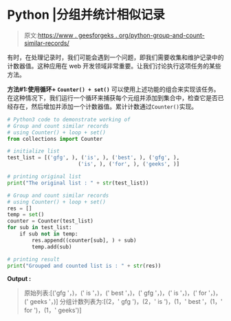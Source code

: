 # Python |分组并统计相似记录

> 原文:[https://www . geesforgeks . org/python-group-and-count-similar-records/](https://www.geeksforgeeks.org/python-group-and-count-similar-records/)

有时，在处理记录时，我们可能会遇到一个问题，即我们需要收集和维护记录中的计数器值。这种应用在 web 开发领域非常重要。让我们讨论执行这项任务的某些方法。

**方法#1:使用循环+ `Counter() + set()`**
可以使用上述功能的组合来实现该任务。在这种情况下，我们运行一个循环来捕获每个元组并添加到集合中，检查它是否已经存在，然后增加并添加一个计数器值。累计计数通过`Counter()`实现。

```py
# Python3 code to demonstrate working of
# Group and count similar records
# using Counter() + loop + set()
from collections import Counter

# initialize list
test_list = [('gfg', ), ('is', ), ('best', ), ('gfg', ),
                       ('is', ), ('for', ), ('geeks', )]

# printing original list
print("The original list : " + str(test_list))

# Group and count similar records
# using Counter() + loop + set()
res = []
temp = set()
counter = Counter(test_list)
for sub in test_list:
    if sub not in temp:
        res.append((counter[sub], ) + sub)
        temp.add(sub)

# printing result
print("Grouped and counted list is : " + str(res))
```

**Output :**

> 原始列表:[('gfg '，)，(' is '，)，(' best '，)，(' gfg '，)，(' is '，)，(' for '，)，(' geeks '，)]
> 分组计数列表为:[(2，' gfg ')，(2，' is ')，(1，' best '，(1，' for ')，(1，' geeks')]